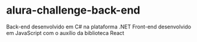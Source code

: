 # alura-challenge-back-end

Back-end desenvolvido em C# na plataforma .NET
Front-end desenvolvido em JavaScript com o auxílio da biblioteca React
